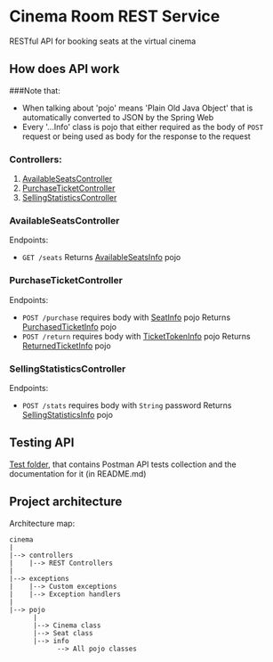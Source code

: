# Cinema Room REST Service
RESTful API for booking seats at the virtual cinema

## How does API work
###Note that:
+ When talking about 'pojo' means 'Plain Old Java Object' that is automatically converted to JSON by the Spring Web
+ Every '...Info' class is pojo that either required as the body of `POST` request or being used as body for the response to the request

### Controllers:
1) [AvailableSeatsController](#AvailableSeatsController)
2) [PurchaseTicketController](#PurchaseTicketController)
3) [SellingStatisticsController](#SellingStatisticsController)

### AvailableSeatsController
Endpoints:
+ `GET /seats`
Returns [AvailableSeatsInfo](https://github.com/SmartOven/JetBrainsAcademy/blob/main/CinemaRoomRESTService/src/main/java/cinema/pojo/info/AvailableSeatsInfo.java) pojo

### PurchaseTicketController
Endpoints:
+ `POST /purchase` requires body with [SeatInfo](https://github.com/SmartOven/JetBrainsAcademy/blob/main/CinemaRoomRESTService/src/main/java/cinema/pojo/info/SeatInfo.java) pojo
Returns [PurchasedTicketInfo](https://github.com/SmartOven/JetBrainsAcademy/blob/main/CinemaRoomRESTService/src/main/java/cinema/pojo/info/PurchasedTicketInfo.java) pojo
+ `POST /return` requires body with [TicketTokenInfo](https://github.com/SmartOven/JetBrainsAcademy/blob/main/CinemaRoomRESTService/src/main/java/cinema/pojo/info/TicketTokenInfo.java) pojo
Returns [ReturnedTicketInfo](https://github.com/SmartOven/JetBrainsAcademy/blob/main/CinemaRoomRESTService/src/main/java/cinema/pojo/info/ReturnedTicketInfo.java) pojo

### SellingStatisticsController
Endpoints:
+ `POST /stats` requires body with `String` password
Returns [SellingStatisticsInfo](https://github.com/SmartOven/JetBrainsAcademy/blob/main/CinemaRoomRESTService/src/main/java/cinema/pojo/info/SellingStatisticsInfo.java) pojo

## Testing API
[Test folder](https://github.com/SmartOven/JetBrainsAcademy/tree/main/CinemaRoomRESTService/src/test), that contains Postman API tests collection and the documentation for it (in README.md)

## Project architecture
Architecture map:
```
cinema
|
|--> controllers
|    |--> REST Controllers
|
|--> exceptions
|    |--> Custom exceptions
|    |--> Exception handlers
|
|--> pojo
      |
      |--> Cinema class
      |--> Seat class
      |--> info
            --> All pojo classes 
```